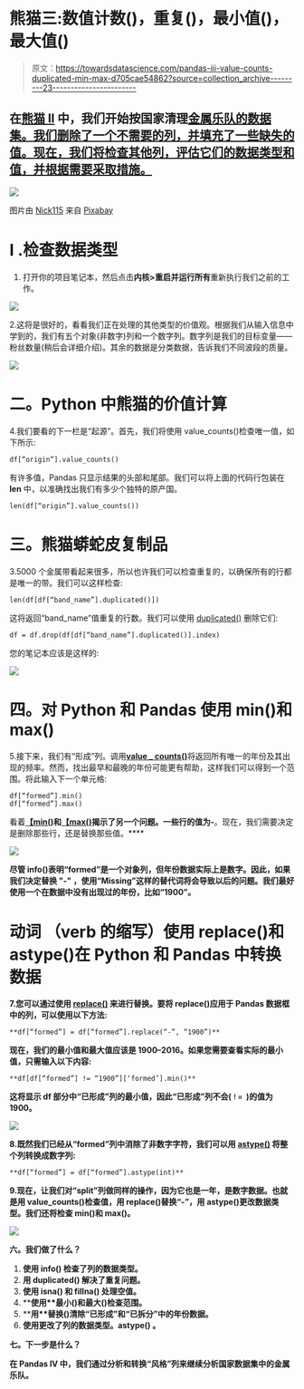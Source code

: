 # 熊猫三:数值计数()，重复()，最小值()，最大值()

> 原文：<https://towardsdatascience.com/pandas-iii-value-counts-duplicated-min-max-d705cae54862?source=collection_archive---------23----------------------->

## 在[熊猫 II](https://christineegan42.medium.com/pandas-ii-drop-isna-cbbe16a15e70) 中，我们开始按国家清理[金属乐队的数据集。我们删除了一个不需要的列，并填充了一些缺失的值。现在，我们将检查其他列，评估它们的数据类型和值，并根据需要采取措施。](https://www.kaggle.com/mrpantherson/metal-by-nation)

![](img/8b8d08114f7e3a1613d5ad9236e5aebd.png)

图片由 [Nick115](https://pixabay.com/users/nick115-10240673/?utm_source=link-attribution&utm_medium=referral&utm_campaign=image&utm_content=3811734) 来自 [Pixabay](https://pixabay.com/?utm_source=link-attribution&utm_medium=referral&utm_campaign=image&utm_content=3811734)

# I .检查数据类型

1.  打开你的项目笔记本，然后点击**内核>重启并运行所有**重新执行我们之前的工作。

![](img/d9ba414f0c63f9f439dfc063f2592e90.png)

2.这将是很好的，看看我们正在处理的其他类型的价值观。根据我们从输入信息中学到的，我们有五个对象(非数字)列和一个数字列。数字列是我们的目标变量——粉丝数量(稍后会详细介绍)。其余的数据是分类数据，告诉我们不同波段的质量。

![](img/46619bc14a1983c4365e127c67961262.png)

# 二。Python 中熊猫的价值计算

4.我们要看的下一栏是“起源”。首先，我们将使用 value_counts()检查唯一值，如下所示:

```
df[“origin”].value_counts()
```

有许多值，Pandas 只显示结果的头部和尾部。我们可以将上面的代码行包装在 **len** 中，以准确找出我们有多少个独特的原产国。

```
len(df[“origin”].value_counts())
```

# 三。熊猫蟒蛇皮复制品

3.5000 个金属带看起来很多，所以也许我们可以检查重复的，以确保所有的行都是唯一的带。我们可以这样检查:

```
len(df[df[“band_name”].duplicated()])
```

这将返回“band_name”值重复的行数。我们可以使用 [duplicated()](https://pandas.pydata.org/docs/reference/api/pandas.Series.duplicated.html?highlight=duplicated#pandas.Series.duplicated) 删除它们:

```
df = df.drop(df[df[“band_name”].duplicated()].index)
```

您的笔记本应该是这样的:

![](img/6f41036e00ae44f87356fd69e0695dec.png)

# 四。对 Python 和 Pandas 使用 min()和 max()

5.接下来，我们有“形成”列。调用[**value _ counts()**](https://pandas.pydata.org/docs/reference/api/pandas.Series.value_counts.html?highlight=value_counts#pandas.Series.value_counts)将返回所有唯一的年份及其出现的频率。然而，找出最早和最晚的年份可能更有帮助，这样我们可以得到一个范围。将此输入下一个单元格:

```
df[“formed”].min() 
df[“formed”].max()
```

看着[**【min()**](https://pandas.pydata.org/docs/reference/api/pandas.Series.min.html?highlight=min#pandas.Series.min)**和[**【max()**](https://pandas.pydata.org/docs/reference/api/pandas.Series.max.html?highlight=max#pandas.Series.max)**揭示了另一个问题。一些行的值为**-**。现在，我们需要决定是删除那些行，还是替换那些值。****

****![](img/14ce09316a64903a63d0a3d3833efcee.png)****

****尽管 info()表明“formed”是一个对象列，但年份数据实际上是数字。因此，如果我们决定替换 **"-"** ，使用“Missing”这样的替代词将会导致以后的问题。我们最好使用一个在数据中没有出现过的年份，比如“1900”。****

# ****动词 （verb 的缩写）使用 replace()和 astype()在 Python 和 Pandas 中转换数据****

****7.您可以通过使用 [**replace()**](https://pandas.pydata.org/docs/reference/api/pandas.Series.str.replace.html) 来进行替换。要将 replace()应用于 Pandas 数据框中的列，可以使用以下方法:****

```
**df[“formed”] = df[“formed”].replace(“-”, “1900”)**
```

****现在，我们的最小值和最大值应该是 1900–2016。如果您需要查看实际的最小值，只需输入以下内容:****

```
**df[df[“formed”] != “1900”][‘formed’].min()**
```

****这将显示 df 部分中“已形成”列的最小值，因此“已形成”列不会(`！= `)的值为 1900。****

****![](img/70e459c5d96c33a5c55616c0078d421a.png)****

****8.既然我们已经从“formed”列中消除了非数字字符，我们可以用 [astype()](https://pandas.pydata.org/docs/reference/api/pandas.Series.astype.html) 将整个列转换成数字列:****

```
**df[“formed”] = df[“formed”].astype(int)**
```

****9.现在，让我们对“split”列做同样的操作，因为它也是一年，是数字数据。也就是用 value_counts()检查值，用 replace()替换“-”，用 astype()更改数据类型。我们还将检查 min()和 max()。****

****![](img/74593b0639c709c450eb54ea465005cd.png)****

****六。我们做了什么？****

1.  ****使用 **info()** 检查了列的数据类型。****
2.  ****用 **duplicated()** 解决了重复问题。****
3.  ****使用 **isna()** 和 **fillna()** 处理空值。****
4.  ****使用**最小()**和**最大()**检查范围。****
5.  ****用**替换()**清除“已形成”和“已拆分”中的年份数据。****
6.  ****使用**更改了列的数据类型。astype()** 。****

******七。下一步是什么？******

****在 Pandas IV 中，我们通过分析和转换“风格”列来继续分析国家数据集中的金属乐队。****